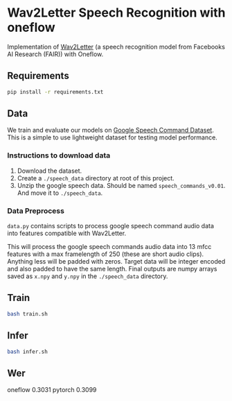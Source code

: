 # Wav2Letter Speech Recognition with oneflow

Implementation of [Wav2Letter](https://arxiv.org/pdf/1609.03193.pdf) (a speech recognition model from Facebooks AI Research (FAIR)) with Oneflow.


## Requirements

```bash
pip install -r requirements.txt
```

## Data

We train and evaluate our models on [Google Speech Command Dataset](https://www.kaggle.com/c/tensorflow-speech-recognition-challenge/data). 
This is a simple to use lightweight dataset for testing model performance.

### Instructions to download data

1. Download the dataset.
2. Create a `./speech_data` directory at root of this project.
3. Unzip the google speech data. Should be named `speech_commands_v0.01`. And move it to `./speech_data`.

### Data Preprocess

`data.py` contains scripts to process google speech command audio data into features compatible with Wav2Letter.

This will process the google speech commands audio data into 13 mfcc features with a max framelength of 250 (these are short audio clips). Anything less will be padded with zeros. Target data will be integer encoded and also padded to have the same length. Final outputs are numpy arrays saved as `x.npy` and `y.npy` in the `./speech_data` directory.


## Train

```bash
bash train.sh
```

## Infer

```bash
bash infer.sh
```

## Wer

oneflow 0.3031
pytorch 0.3099
